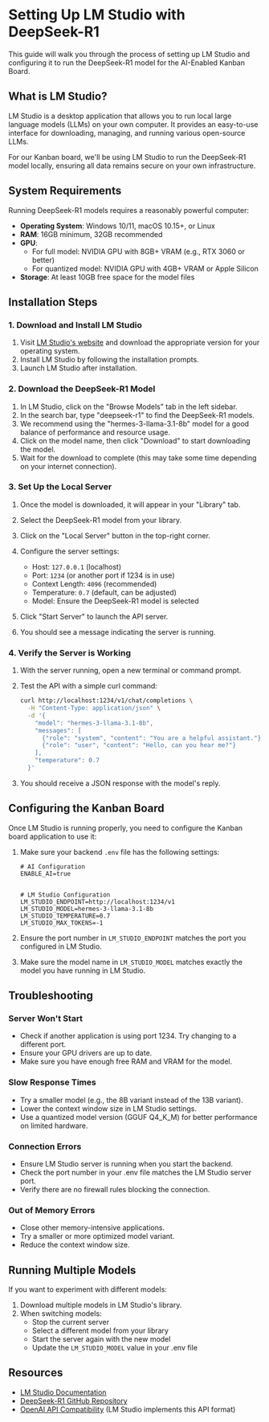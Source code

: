 # Setting Up LM Studio with DeepSeek-R1

This guide will walk you through the process of setting up LM Studio and configuring it to run the DeepSeek-R1 model for the AI-Enabled Kanban Board.

## What is LM Studio?

LM Studio is a desktop application that allows you to run local large language models (LLMs) on your own computer. It provides an easy-to-use interface for downloading, managing, and running various open-source LLMs.

For our Kanban board, we'll be using LM Studio to run the DeepSeek-R1 model locally, ensuring all data remains secure on your own infrastructure.

## System Requirements

Running DeepSeek-R1 models requires a reasonably powerful computer:

- **Operating System**: Windows 10/11, macOS 10.15+, or Linux
- **RAM**: 16GB minimum, 32GB recommended
- **GPU**: 
  - For full model: NVIDIA GPU with 8GB+ VRAM (e.g., RTX 3060 or better)
  - For quantized model: NVIDIA GPU with 4GB+ VRAM or Apple Silicon
- **Storage**: At least 10GB free space for the model files

## Installation Steps

### 1. Download and Install LM Studio

1. Visit [LM Studio's website](https://lmstudio.ai/) and download the appropriate version for your operating system.
2. Install LM Studio by following the installation prompts.
3. Launch LM Studio after installation.

### 2. Download the DeepSeek-R1 Model

1. In LM Studio, click on the "Browse Models" tab in the left sidebar.
2. In the search bar, type "deepseek-r1" to find the DeepSeek-R1 models.
3. We recommend using the "hermes-3-llama-3.1-8b" model for a good balance of performance and resource usage.
4. Click on the model name, then click "Download" to start downloading the model.
5. Wait for the download to complete (this may take some time depending on your internet connection).

### 3. Set Up the Local Server

1. Once the model is downloaded, it will appear in your "Library" tab.
2. Select the DeepSeek-R1 model from your library.
3. Click on the "Local Server" button in the top-right corner.
4. Configure the server settings:
   - Host: `127.0.0.1` (localhost)
   - Port: `1234` (or another port if 1234 is in use)
   - Context Length: `4096` (recommended)
   - Temperature: `0.7` (default, can be adjusted)
   - Model: Ensure the DeepSeek-R1 model is selected

5. Click "Start Server" to launch the API server.
6. You should see a message indicating the server is running.

### 4. Verify the Server is Working

1. With the server running, open a new terminal or command prompt.
2. Test the API with a simple curl command:

   ```bash
   curl http://localhost:1234/v1/chat/completions \
     -H "Content-Type: application/json" \
     -d '{
       "model": "hermes-3-llama-3.1-8b",
       "messages": [
         {"role": "system", "content": "You are a helpful assistant."},
         {"role": "user", "content": "Hello, can you hear me?"}
       ],
       "temperature": 0.7
     }'
   ```

3. You should receive a JSON response with the model's reply.

## Configuring the Kanban Board

Once LM Studio is running properly, you need to configure the Kanban board application to use it:

1. Make sure your backend `.env` file has the following settings:

   ```
   # AI Configuration
   ENABLE_AI=true


   # LM Studio Configuration
   LM_STUDIO_ENDPOINT=http://localhost:1234/v1
   LM_STUDIO_MODEL=hermes-3-llama-3.1-8b
   LM_STUDIO_TEMPERATURE=0.7
   LM_STUDIO_MAX_TOKENS=-1
   ```

2. Ensure the port number in `LM_STUDIO_ENDPOINT` matches the port you configured in LM Studio.
3. Make sure the model name in `LM_STUDIO_MODEL` matches exactly the model you have running in LM Studio.

## Troubleshooting

### Server Won't Start

- Check if another application is using port 1234. Try changing to a different port.
- Ensure your GPU drivers are up to date.
- Make sure you have enough free RAM and VRAM for the model.

### Slow Response Times

- Try a smaller model (e.g., the 8B variant instead of the 13B variant).
- Lower the context window size in LM Studio settings.
- Use a quantized model version (GGUF Q4_K_M) for better performance on limited hardware.

### Connection Errors

- Ensure LM Studio server is running when you start the backend.
- Check the port number in your .env file matches the LM Studio server port.
- Verify there are no firewall rules blocking the connection.

### Out of Memory Errors

- Close other memory-intensive applications.
- Try a smaller or more optimized model variant.
- Reduce the context window size.

## Running Multiple Models

If you want to experiment with different models:

1. Download multiple models in LM Studio's library.
2. When switching models:
   - Stop the current server
   - Select a different model from your library
   - Start the server again with the new model
   - Update the `LM_STUDIO_MODEL` value in your .env file

## Resources

- [LM Studio Documentation](https://lmstudio.ai/docs)
- [DeepSeek-R1 GitHub Repository](https://github.com/deepseek-ai)
- [OpenAI API Compatibility](https://platform.openai.com/docs/api-reference/chat) (LM Studio implements this API format)